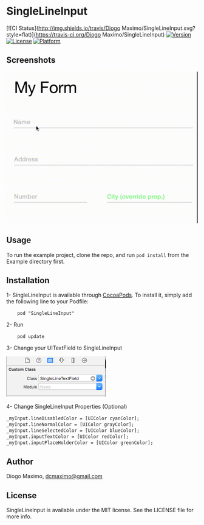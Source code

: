 # SingleLineInput

[![CI Status](http://img.shields.io/travis/Diogo Maximo/SingleLineInput.svg?style=flat)](https://travis-ci.org/Diogo Maximo/SingleLineInput)
[![Version](https://img.shields.io/cocoapods/v/SingleLineInput.svg?style=flat)](http://cocoadocs.org/docsets/SingleLineInput)
[![License](https://img.shields.io/cocoapods/l/SingleLineInput.svg?style=flat)](http://cocoadocs.org/docsets/SingleLineInput)
[![Platform](https://img.shields.io/cocoapods/p/SingleLineInput.svg?style=flat)](http://cocoadocs.org/docsets/SingleLineInput)

## Screenshots
![alt tag](screen.gif)

## Usage
To run the example project, clone the repo, and run `pod install` from the Example directory first.


## Installation
1- SingleLineInput is available through [CocoaPods](http://cocoapods.org). To install
it, simply add the following line to your Podfile:
```
    pod "SingleLineInput"
```

2- Run 
```
    pod update
```

3- Change your UITextField to SingleLineInput

![alt tag](custom_class.png)


4- Change SingleLineInput Properties (Optional)
```
_myInput.lineDisabledColor = [UIColor cyanColor];
_myInput.lineNormalColor = [UIColor grayColor];
_myInput.lineSelectedColor = [UIColor blueColor];
_myInput.inputTextColor = [UIColor redColor];
_myInput.inputPlaceHolderColor = [UIColor greenColor];
```

## Author

Diogo Maximo, dcmaximo@gmail.com

## License

SingleLineInput is available under the MIT license. See the LICENSE file for more info.




